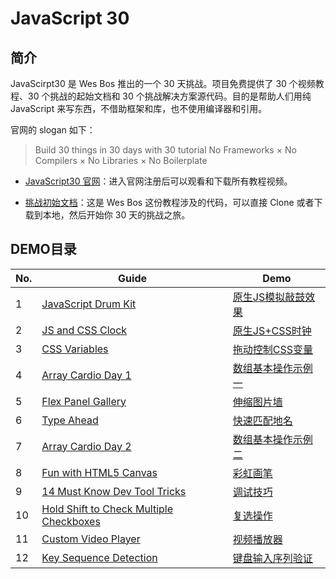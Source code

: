 # JavaScript 30
## 简介
JavaScirpt30 是 Wes Bos 推出的一个 30 天挑战。项目免费提供了 30 个视频教程、30 个挑战的起始文档和 30 个挑战解决方案源代码。目的是帮助人们用纯 JavaScript 来写东西，不借助框架和库，也不使用编译器和引用。

官网的 slogan 如下：
> Build 30 things in 30 days with 30  tutorial
> No Frameworks × No Compilers × No Libraries × No Boilerplate

- [JavaScript30 官网](https://javascript30.com)：进入官网注册后可以观看和下载所有教程视频。

- [挑战初始文档](https://github.com/wesbos/JavaScript30)：这是 Wes Bos 这份教程涉及的代码，可以直接 Clone 或者下载到本地，然后开始你 30 天的挑战之旅。

## DEMO目录
No. | Guide | Demo
--- | --- | ---
1 | [JavaScript Drum Kit](https://github.com/wyx8267/JavaScript30/tree/master/01%20-%20JavaScript%20Drum%20Kit) | [原生JS模拟敲鼓效果](https://wyx8267.github.io/JavaScript30/01%20-%20JavaScript%20Drum%20Kit/)
2 | [JS and CSS Clock](https://github.com/wyx8267/JavaScript30/tree/master/02%20-%20JS%20and%20CSS%20Clock) | [原生JS+CSS时钟](https://wyx8267.github.io/JavaScript30/02%20-%20JS%20and%20CSS%20Clock/)
3 | [CSS Variables](https://github.com/wyx8267/JavaScript30/tree/master/03%20-%20CSS%20Variables) | [拖动控制CSS变量](https://wyx8267.github.io/JavaScript30/03%20-%20CSS%20Variables/)
4 | [Array Cardio Day 1](https://github.com/wyx8267/JavaScript30/tree/master/04%20-%20Array%20Cardio%20Day%201) | [数组基本操作示例一](https://wyx8267.github.io/JavaScript30/04%20-%20Array%20Cardio%20Day%201/)
5 | [Flex Panel Gallery](https://github.com/wyx8267/JavaScript30/tree/master/05%20-%20Flex%20Panel%20Gallery) | [伸缩图片墙](https://wyx8267.github.io/JavaScript30/05%20-%20Flex%20Panel%20Gallery/)
6 | [Type Ahead](https://github.com/wyx8267/JavaScript30/tree/master/06%20-%20Type%20Ahead) | [快速匹配地名](https://wyx8267.github.io/JavaScript30/06%20-%20Type%20Ahead/)
7 | [Array Cardio Day 2](https://github.com/wyx8267/JavaScript30/tree/master/07%20-%20Array%20Cardio%20Day%202) | [数组基本操作示例二](https://wyx8267.github.io/JavaScript30/07%20-%20Array%20Cardio%20Day%202/)
8 | [Fun with HTML5 Canvas](https://github.com/wyx8267/JavaScript30/tree/master/08%20-%20Fun%20with%20HTML5%20Canvas) | [彩虹画笔](https://wyx8267.github.io/JavaScript30/08%20-%20Fun%20with%20HTML5%20Canvas/)
9 | [14 Must Know Dev Tool Tricks](https://github.com/wyx8267/JavaScript30/tree/master/09%20-%2014%20Must%20Know%20Dev%20Tool%20Tricks) | [调试技巧](https://wyx8267.github.io/JavaScript30/09%20-%2014%20Must%20Know%20Dev%20Tool%20Tricks/)
10 | [Hold Shift to Check Multiple Checkboxes](https://github.com/wyx8267/JavaScript30/tree/master/10%20-%20Hold%20Shift%20to%20Check%20Multiple%20Checkboxes) | [复选操作](https://wyx8267.github.io/JavaScript30/10%20-%20Hold%20Shift%20to%20Check%20Multiple%20Checkboxes/)
11 | [Custom Video Player](https://github.com/wyx8267/JavaScript30/tree/master/11%20-%20Custom%20Video%20Player) | [视频播放器](https://wyx8267.github.io/JavaScript30/11%20-%20Custom%20Video%20Player/)
12 | [Key Sequence Detection](https://github.com/wyx8267/JavaScript30/tree/master/12%20-%20Key%20Sequence%20Detection) | [键盘输入序列验证](https://wyx8267.github.io/JavaScript30/12%20-%20Key%20Sequence%20Detection/)